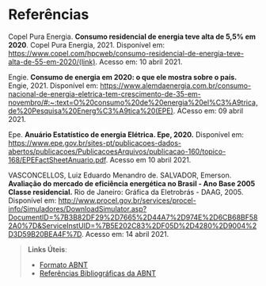 # Referências

Copel Pura Energia. **Consumo residencial de energia teve alta de 5,5% em 2020**. Copel Pura Energia, 2021. Disponível em: https://www.copel.com/hpcweb/consumo-residencial-de-energia-teve-alta-de-55-em-2020/(link). Acesso em: 10 abril 2021.

Engie. **Consumo de energia em 2020: o que ele mostra sobre o país.** Engie, 2021. Disponível em: https://www.alemdaenergia.com.br/consumo-nacional-de-energia-eletrica-tem-crescimento-de-35-em-novembro/#:~:text=O%20consumo%20de%20energia%20el%C3%A9trica,de%20Pesquisa%20Energ%C3%A9tica%20(EPE). ACesso em: 09 abril 2021.

Epe. **Anuário Estatístico de energia Elétrica. Epe, 2020.** Disponível em: https://www.epe.gov.br/sites-pt/publicacoes-dados-abertos/publicacoes/PublicacoesArquivos/publicacao-160/topico-168/EPEFactSheetAnuario.pdf. Acesso em 10 abril 2021.

VASCONCELLOS, Luiz Eduardo Menandro de. SALVADOR, Emerson. **Avaliação do mercado de eficiência energética no Brasil - Ano Base 2005 Classe residencial.** Rio de Janeiro: Gráfica da Eletrobrás - DAAG, 2005. Disponível em: http://www.procel.gov.br/services/procel-info/Simuladores/DownloadSimulator.asp?DocumentID=%7B3B82DF29%2D7665%2D44A7%2D974E%2D6CB68BF582A0%7D&ServiceInstUID=%7B5E202C83%2DF05D%2D4280%2D9004%2D3D59B20BEA4F%7D. Acesso em: 14 abril 2021.

> **Links Úteis**:
> - [Formato ABNT](https://www.normastecnicas.com/abnt/trabalhos-academicos/referencias/)
> - [Referências Bibliográficas da ABNT](https://comunidade.rockcontent.com/referencia-bibliografica-abnt/)
